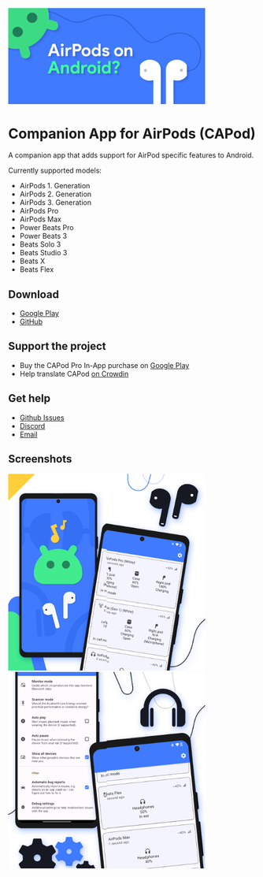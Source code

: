 <img src="https://github.com/d4rken/capod-public/raw/main/.assets/banner.png" width="400">

# Companion App for AirPods (CAPod) 

A companion app that adds support for AirPod specific features to Android.

Currently supported models:

* AirPods 1. Generation
* AirPods 2. Generation
* AirPods 3. Generation
* AirPods Pro
* AirPods Max
* Power Beats Pro
* Power Beats 3
* Beats Solo 3
* Beats Studio 3
* Beats X
* Beats Flex

## Download

* [Google Play](https://play.google.com/store/apps/details?id=eu.darken.capod)
* [GitHub](https://github.com/d4rken/capod-public/releases/latest)

## Support the project

* Buy the CAPod Pro In-App purchase on [Google Play](https://play.google.com/store/apps/details?id=eu.darken.capod)
* Help translate CAPod [on Crowdin](https://crowdin.com/project/capod)

## Get help

* [Github Issues](https://github.com/d4rken/capod-public/issues)
* [Discord](https://discord.gg/vHubYPp)
* [Email](mailto:support@darken.eu)

## Screenshots

<img src="https://github.com/d4rken/capod-public/raw/main/.assets/screenshots/1.png" width="200"><img src="https://github.com/d4rken/capod-public/raw/main/.assets/screenshots/2.png" width="200"><img src="https://github.com/d4rken/capod-public/raw/main/.assets/screenshots/3.png" width="200"><img src="https://github.com/d4rken/capod-public/raw/main/.assets/screenshots/4.png" width="200">
